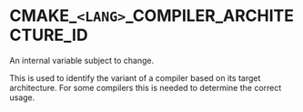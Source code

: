   

# CMAKE_```<LANG>```_COMPILER_ARCHITECTURE_ID  
An internal variable subject to change.  

This is used to identify the variant of a compiler based on its target
architecture.  For some compilers this is needed to determine the correct
usage.  

